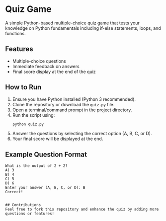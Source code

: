 # Quiz Game

A simple Python-based multiple-choice quiz game that tests your knowledge on Python fundamentals including if-else statements, loops, and functions.

## Features
- Multiple-choice questions
- Immediate feedback on answers
- Final score display at the end of the quiz

## How to Run
1. Ensure you have Python installed (Python 3 recommended).
2. Clone the repository or download the `quiz.py` file.
3. Open a terminal/command prompt in the project directory.
4. Run the script using:
   ```bash
   python quiz.py
   ```
5. Answer the questions by selecting the correct option (A, B, C, or D).
6. Your final score will be displayed at the end.

## Example Question Format
```
What is the output of 2 + 2?
A) 3
B) 4
C) 5
D) 6
Enter your answer (A, B, C, or D): B
Correct!


## Contributions
Feel free to fork this repository and enhance the quiz by adding more questions or features!

